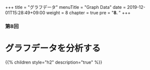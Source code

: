+++
title = "グラフデータ"
menuTitle = "Graph Data"
date = 2019-12-01T15:28:49+09:00
weight = 8
chapter = true
pre = "<b>8. </b>"
+++

### 第8回

# グラフデータを分析する

{{% children style="h2" description="true" %}}
